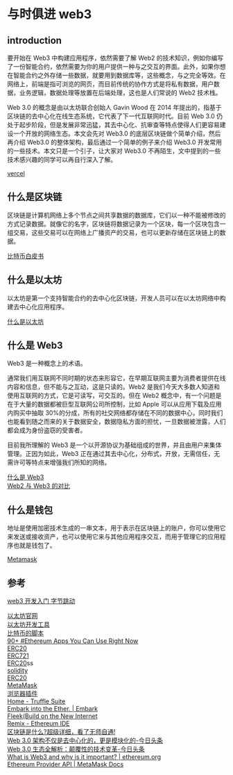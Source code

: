 # 与时俱进 web3

## introduction

要开始在 Web3 中构建应用程序，依然需要了解 Web2 的技术知识，例如你编写了一份智能合约，依然需要为你的用户提供一种与之交互的界面。此外，如果你想在智能合约之外存储一些数据，就要用到数据库等，这些概念，与之完全等效。在网络上，前端是指可浏览的网页，而目前传统的协作方式是将私有数据，用户数据，业务逻辑，数据处理等放置在后端处理，这也是人们常说的 Web2 技术栈。

Web 3.0 的概念是由以太坊联合创始人 Gavin Wood 在 2014 年提出的，指基于区块链的去中心化在线生态系统，它代表了下一代互联网时代。目前 Web 3.0 仍处于起步阶段，但是发展非常迅猛，其去中心化、抗审查等特点使得人们更容易建设一个开放的网络生态。本文会先对 Web3.0 的底层区块链做个简单介绍，然后再介绍 Web3.0 的整体架构，最后通过一个简单的例子来介绍 Web3.0 开发常用的一些技术。本文只是一个引子，让大家对 Web3.0 不再陌生，文中提到的一些技术感兴趣的同学可以再自行深入了解。

[vercel](https://vercel.com/)

## 什么是区块链

区块链是计算机网络上多个节点之间共享数据的数据库，它们以一种不能被修改的方式记录数据。就像它的名字，区块链将数据记录为一个区块，每一个区块包含一组交易，这些交易可以在网络上广播资产的交易，也可以更新存储在区块链上的数据。

[比特币白皮书](https://bitcoin.org/files/bitcoin-paper/bitcoin_zh_cn.pdf)

## 什么是以太坊

以太坊是第一个支持智能合约的去中心化区块链，开发人员可以在以太坊网络中构建去中心化应用程序。

[什么是以太坊](https://github.com/ethereum/wiki/wiki/%5BChinese-Simplified%5D-Ethereum-%E7%99%BD%E7%9A%AE%E4%B9%A6%E4%B8%AD%E6%96%87%E7%89%88)

## 什么是 Web3

Web3 是一种概念上的术语。

通常我们用互联网不同时期的状态来形容它，在早期互联网主要为消费者提供在线内容和信息，但不能与之互动，这是只读的。Web2 是我们今天大多数人知道和使用互联网的方式，它是可读写，可交互的。但在 Web2 概念中，有一个问题是在于大量的数据都被巨型互联网公司所控制，比如 Apple 可以从应用下载及应用内购买中抽取 30%的分成，所有的社交网络都存储在不同的数据中心，同时我们也能看到随之而来的关于数据安全，数据隐私方面的担忧，一旦数据被泄露，人们都会成为身份盗窃的受害者。

目前我所理解的 Web3 是一个以开源协议为基础组成的世界，并且由用户来集体管理。正因为如此，Web3 正在通过其去中心化，分布式，开放，无需信任，无需许可等特点来增强我们所知的网络。

[什么是 Web3](https://www.freecodecamp.org/news/what-is-web3/)  
[Web2 与 Web3 的对比](https://ethereum.org/en/developers/docs/web2-vs-web3/)

## 什么是钱包

地址是使用加密技术生成的一串文本，用于表示在区块链上的账户，你可以使用它来发送或接收资产，也可以使用它来与其他应用程序交互，而用于管理它的应用程序也就是钱包了。

[Metamask](https://metamask.io/)

## 参考

[web3 开发入门 字节跳动](https://mp.weixin.qq.com/s/vWbZJiVrcnwd8HeLI3b93A)

[以太坊官网](https://ethereum.org/en/web3/)  
[以太坊开发工具](https://mirror.xyz/icepy.eth/MprhcIQw6iNu-HAUyQN6iiok5GtWX1PTDWlcjxAcXGU)  
[比特币的脚本](https://bitcoindev.network/bitcoin-script-101/)  
[90+ #Ethereum Apps You Can Use Right Now](https://consensys.net/blog/news/90-ethereum-apps-you-can-use-right-now/)  
[ERC20](https://ethereum.org/en/developers/docs/standards/tokens/erc-20/)  
[ERC721](https://ethereum.org/en/developers/docs/standards/tokens/erc-721/)  
[ERC20](https://ethereum.org/en/developers/docs/standards/tokens/erc-20/])ss  
[solidity](https://docs.soliditylang.org/en/v0.8.13/)  
[ERC20](https://ethereum.org/en/developers/docs/standards/tokens/erc-20/)  
[MetaMask](https://metamask.io/)  
[浏览器插件](https://chrome.google.com/webstore/detail/metamask/nkbihfbeogaeaoehlefnkodbefgpgknn)  
[Home - Truffle Suite](https://trufflesuite.com/)  
[Embark into the Ether. | Embark](https://framework.embarklabs.io/)  
[Fleek(Build on the New Internet](https://fleek.co/)  
[Remix - Ethereum IDE](https://remix.ethereum.org/)  
[区块链是什么?超级详细，看了无师自通!](http://c.biancheng.net/view/1884.html)  
[Web 3.0 架构不仅是去中心化的，更是模块化的-今日头条](https://www.toutiao.com/article/7092936458687742475/?app=news_article&timestamp=1652096170&use_new_style=1&req_id=2022050919361001021119802307017D5D&group_id=7092936458687742475&share_token=D5DCA805-267F-4D38-B4D0-485CBF53FBE3&tt_from=copy_link&utm_source=copy_link&utm_medium=toutiao_ios&utm_campaign=client_share)  
[Web 3.0 生态全解析：颠覆性的技术变革-今日头条](https://www.toutiao.com/article/7078869546806805028/?app=news_article&timestamp=1652096188&use_new_style=1&req_id=2022050919362801021204403917017E3F&group_id=7078869546806805028&share_token=FEF1EEB9-321E-4E21-A91E-B1922C8DC64C&tt_from=copy_link&utm_source=copy_link&utm_medium=toutiao_ios&utm_campaign=client_share)  
[What is Web3 and why is it important? | ethereum.org](https://ethereum.org/en/web3/)  
[Ethereum Provider API | MetaMask Docs](https://docs.metamask.io/guide/ethereum-provider.html)
